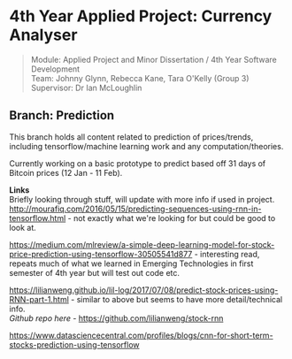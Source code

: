 # 4th Year Applied Project: Currency Analyser

> Module: Applied Project and Minor Dissertation / 4th Year Software Development  
> Team: Johnny Glynn, Rebecca Kane, Tara O'Kelly (Group 3)  
> Supervisor: Dr Ian McLoughlin

## Branch: Prediction
This branch holds all content related to prediction of prices/trends, including tensorflow/machine learning work and any computation/theories.  

Currently working on a basic prototype to predict based off 31 days of Bitcoin prices (12 Jan - 11 Feb).  

**Links**  
Briefly looking through stuff, will update with more info if used in project.  
http://mourafiq.com/2016/05/15/predicting-sequences-using-rnn-in-tensorflow.html - not exactly what we're looking for but could be good to look at.  
  
https://medium.com/mlreview/a-simple-deep-learning-model-for-stock-price-prediction-using-tensorflow-30505541d877 - interesting read, repeats much of what we learned in Emerging Technologies in first semester of 4th year but will test out code etc.  
  
https://lilianweng.github.io/lil-log/2017/07/08/predict-stock-prices-using-RNN-part-1.html - similar to above but seems to have more detail/technical info.  
*Github repo here* - https://github.com/lilianweng/stock-rnn
  
https://www.datasciencecentral.com/profiles/blogs/cnn-for-short-term-stocks-prediction-using-tensorflow  